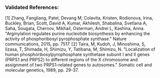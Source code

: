 ### Validated References: 
[1] Zhang, Fangliang, Patel, Devang M, Colavita, Kristen, Rodionova, Irina, Buckley, Brian, Scott, David A, Kumar, Akhilesh, Shabalina, Svetlana A, Saha, Sougata, Chernov, Mikhail, Osterman, Andrei L, Kashina, Anna. "Arginylation regulates purine nucleotide biosynthesis by enhancing the activity of phosphoribosyl pyrophosphate synthase." Nature communications, 2015, pp. 7517.
[2] Taira, M, Kudoh, J, Minoshima, S, Iizasa, T, Shimada, H, Shimizu, Y, Tatibana, M, Shimizu, N. "Localization of human phosphoribosylpyrophosphate synthetase subunit I and II genes (PRPS1 and PRPS2) to different regions of the X chromosome and assignment of two PRPS1-related genes to autosomes." Somatic cell and molecular genetics, 1989, pp. 29-37.

